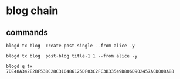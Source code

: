 # blog chain



## commands

```
blogd tx blog  create-post-single --from alice -y
```

```
blogd tx blog  post-blog title-1 1 --from alice -y
```

```
blogd q tx 7DE48A342E2BF538C28C310486125DF03C2FC3B33549D806D902457ACD008A88
```


###

